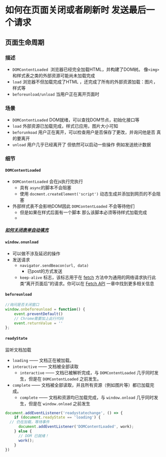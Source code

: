 # 如何在页面关闭或者刷新时 发送最后一个请求

## &#x20;页面生命周期

### 描述

*   `DOMContentLoaded`   浏览器已经完全加载HTML，并构建了DOM树。 像`<img>`和样式表之类的外部资源可能尚未加载完成
*   `load`  浏览器不但加载完成了HTML ，还完成了所有的外部资源加载：图片，样式等
*   `beforeunload/unload`   当用户正在离开页面时

###  场景

- `DOMContentLoaded`  DOM就绪，可以查找DOM节点，初始化接口等
- `load`  外部资源已加载完成，样式已应用，图片大小可知
- `beforunkoad`  用户正在离开，可以检查用户是否保存了更改，并询问他是否 真的要离开
- `unload`  用户几乎已经离开了 但依然可以启动一些操作 例如发送统计数据

### 细节

#### `DOMContentLoaded`  

- `DOMContentLoaded`  会在js执行完执行
  - 具有 `async`的脚本不会阻塞
  - 使用 `docment.createElement('script')` 动态生成并添加到网页的不会阻塞
- 外部样式表不会影响DOM因此 `DOMContentLoaded` 不会等待他们
  - 但是如果在样式后面有一个脚本 那么该脚本必须等待样式加载完成
  - 

##### [如何关闭表单自动填充](https://developer.mozilla.org/zh-CN/docs/Web/Security/Securing_your_site/Turning_off_form_autocompletion)

#### `window.onunload`

- 可以做不涉及延迟的操作
- 发送请求
  - `navigator.sendBeacon(url, data)`
    - 已post的方式发送
  - `keep-alive` 标志，该标志用于在 [fetch](https://zh.javascript.info/fetch) 方法中为通用的网络请求执行此类“离开页面后”的请求。你可以在 [Fetch API](https://zh.javascript.info/fetch-api) 一章中找到更多相关信息

#### `beforeunload` 

```js
//询问是否关闭窗口
window.onbeforeunload = function() {
    event.preventDefault()
    // Chrome需要加上此行代码
    event.returnValue = ''
};
```

#### `readyState`

监听文档加载

-  `loading` —— 文档正在被加载。
- `interactive` —— 文档被全部读取
  - `interactive` —— 文档已被解析完成，与 `DOMContentLoaded` 几乎同时发生，但是在 `DOMContentLoaded` 之前发生。
- `complete` —— 文档被全部读取，并且所有资源（例如图片等）都已加载完成。
  - `complete` —— 文档和资源均已加载完成，与 `window.onload` 几乎同时发生，但是在 `window.onload` 之前发生

```js
document.addEventListener('readystatechange', () => {
	if (document.readyState == 'loading') {
  // 仍在加载，等待事件
      document.addEventListener('DOMContentLoaded', work);
    } else {
      // DOM 已就绪！
      work();
    }
})
```

